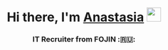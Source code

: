 <h1 align="center">Hi there, I'm <a href="https://vk.com/anastasia_titova.fojin/" target="_blank">Anastasia</a> 
<img src="https://github.com/blackcater/blackcater/raw/main/images/Hi.gif" height="32"/></h1>
<h3 align="center">IT Recruiter from FOJIN  :🇷🇺:</h3>
